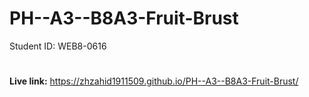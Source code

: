 # PH--A3--B8A3-Fruit-Brust
Student ID: WEB8-0616
#
**Live link:** https://zhzahid1911509.github.io/PH--A3--B8A3-Fruit-Brust/
